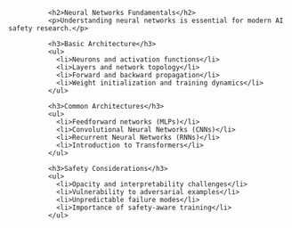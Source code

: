 
              <h2>Neural Networks Fundamentals</h2>
              <p>Understanding neural networks is essential for modern AI safety research.</p>
              
              <h3>Basic Architecture</h3>
              <ul>
                <li>Neurons and activation functions</li>
                <li>Layers and network topology</li>
                <li>Forward and backward propagation</li>
                <li>Weight initialization and training dynamics</li>
              </ul>
              
              <h3>Common Architectures</h3>
              <ul>
                <li>Feedforward networks (MLPs)</li>
                <li>Convolutional Neural Networks (CNNs)</li>
                <li>Recurrent Neural Networks (RNNs)</li>
                <li>Introduction to Transformers</li>
              </ul>
              
              <h3>Safety Considerations</h3>
              <ul>
                <li>Opacity and interpretability challenges</li>
                <li>Vulnerability to adversarial examples</li>
                <li>Unpredictable failure modes</li>
                <li>Importance of safety-aware training</li>
              </ul>
            